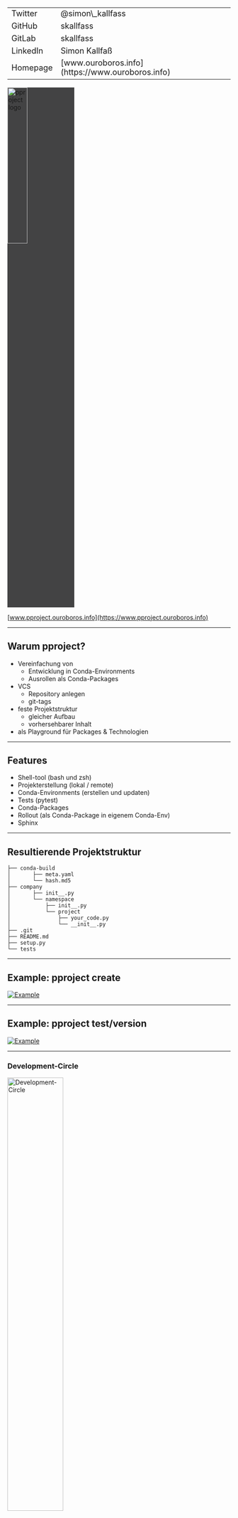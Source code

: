 <table style="text-align: left; font-size: 18px">
    <tr>
        <td>Twitter</td>
        <td>@simon\_kallfass</td>
    </tr>
    <tr>
        <td>GitHub</td>
        <td>skallfass</td>
    </tr>
    <tr>
        <td>GitLab</td>
        <td>skallfass</td>
    </tr>
    <tr>
        <td>LinkedIn</td>
        <td>Simon Kallfaß</td>
    </tr>
    <tr>
        <td>Homepage</td>
        <td>[www.ouroboros.info](https://www.ouroboros.info)</td>
    </tr>
</table>

<img src="https://pproject.ouroboros.info/_images/pproject.svg" alt="pproject logo" width="30%" height="30%" z-index=-5 style="background-color: #434344;">

[www.pproject.ouroboros.info](https://www.pproject.ouroboros.info)

---

## Warum pproject?
* Vereinfachung von
    * Entwicklung in Conda-Environments
    * Ausrollen als Conda-Packages
* VCS
    * Repository anlegen
    * git-tags
* feste Projektstruktur
    * gleicher Aufbau
    * vorhersehbarer Inhalt
* als Playground für Packages & Technologien

---

## Features
* Shell-tool (bash und zsh)
* Projekterstellung (lokal / remote)
* Conda-Environments (erstellen und updaten)
* Tests (pytest)
* Conda-Packages
* Rollout (als Conda-Package in eigenem Conda-Env)
* Sphinx

---

## Resultierende Projektstruktur
```
├── conda-build
│       ├── meta.yaml
│       └── hash.md5
├── company
│       ├── init__.py
│       └── namespace
│           ├── init__.py
│           └── project
│               ├── your_code.py
│               └── __init__.py
├── .git
├── README.md
├── setup.py
└── tests
```

---

## Example: pproject create

[![Example](https://asciinema.org/a/6IOIgrb6mFjNPKggsAHEbQRNH.png)](https://asciinema.org/a/6IOIgrb6mFjNPKggsAHEbQRNH)

---

## Example: pproject test/version

[![Example](https://asciinema.org/a/ZLFmODNFCwMNCfqo1QHGapjec.png)](https://asciinema.org/a/ZLFmODNFCwMNCfqo1QHGapjec)

---

### Development-Circle
<img src="https://pproject.ouroboros.info/_images/development_circle.svg" alt="Development-Circle" width="50%" height="50%">

---

## Erstellen und Entwickeln
Erstellen:
```bash
pproject create --remote tools example -p 3.6
```
Update des Conda-Envs:
```bash
pproject update
```
Testen:
```bash
pproject test
```

---
## Status und Build
Überblick:
```bash
pproject info {project, general}
```
Neuer Versionstag:
```bash
pproject version -m "MESSAGE" {major, minor, patch}
```
Conda-Package erstellen:
```bash
pproject build [--publish]
```

---
## Ausrollen und Dokumentation
Ausrollen auf Host:
```bash
pproject release -d USER@HOST -e ENVIRONMENT_NAME
```
Erstellen der Sphinx-Dokumentation:
```bash
pproject sphinx
```

---

## Ausblick
* eventuell Bitbucket-support
* fish-support
* flexiblere Namespaces
* Plugin-System?
* Neuer Befehl: "containerize/dockerize/..."
* CI-Skeletons?

---

## Contributors welcome!
<table style="text-align: left; font-size: 18px">
    <tr>
        <td>Homepage</td>
        <td>https://www.pproject.ouroboros.info</td>
    </tr>
    <tr>
        <td>GitHub</td>
        <td>skallfass/ouroboros-tools-pproject</td>
    </tr>
    <tr>
        <td>GitLab</td>
        <td>ouroboros-tools/pproject</td>
    </tr>
</table>
